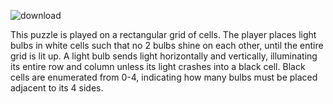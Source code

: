 ![download](https://github.com/user-attachments/assets/ec845bb7-3c1c-4395-9256-acd704fa6c52)

This puzzle is played on a rectangular grid of cells.
The player places light bulbs in white cells such that no 2 bulbs shine on each other, until the entire grid is lit up.
A light bulb sends light horizontally and vertically, illuminating its entire row and column unless its light crashes into a black cell.
Black cells are enumerated from 0-4, indicating how many bulbs must be placed adjacent to its 4 sides.


